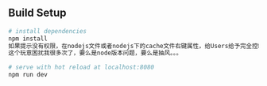

## Build Setup

``` bash
# install dependencies
npm install
如果提示没有权限，在nodejs文件或者nodejs下的cache文件右键属性，给Users给予完全控制权限。
这个玩意困扰我很多次了，要么是node版本问题，要么是抽风。。。

# serve with hot reload at localhost:8080
npm run dev


```


